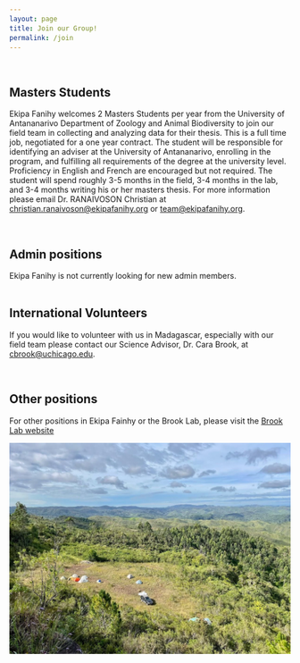 ```yaml
---
layout: page
title: Join our Group!
permalink: /join
---
```


<div style="clear:both;">&nbsp;</div>

<h2>Masters Students</h2>

Ekipa Fanihy welcomes 2 Masters Students per year from the University of Antananarivo Department of Zoology and Animal Biodiversity to join our field team in collecting and analyzing data for their thesis. This is a full time job, negotiated for a one year contract. The student will be responsible for identifying an adviser at the University of Antananarivo, enrolling in the program, and fulfilling all requirements of the degree at the university level. Proficiency in English and French are encouraged but not required. The student will spend roughly 3-5 months in the field, 3-4 months in the lab, and 3-4 months writing his or her masters thesis. For more information please email Dr. RANAIVOSON Christian at <christian.ranaivoson@ekipafanihy.org> or <team@ekipafanihy.org>.

<div style="clear:both;">&nbsp;</div>


<h2>Admin positions</h2>
Ekipa Fanihy is not currently looking for new admin members.

<div style="clear:both;">&nbsp;</div>

<h2>International Volunteers</h2>

If you would like to volunteer with us in Madagascar, especially with our field team please contact our Science Advisor, Dr. Cara Brook, at <cbrook@uchicago.edu>. 

<div style="clear:both;">&nbsp;</div>

<h2>Other positions</h2>

For other positions in Ekipa Fainhy or the Brook Lab, please visit the [Brook Lab website](https://brooklab.org/join)

<img src="/assets/Maromizaha camp.jpg" class="camp" />
